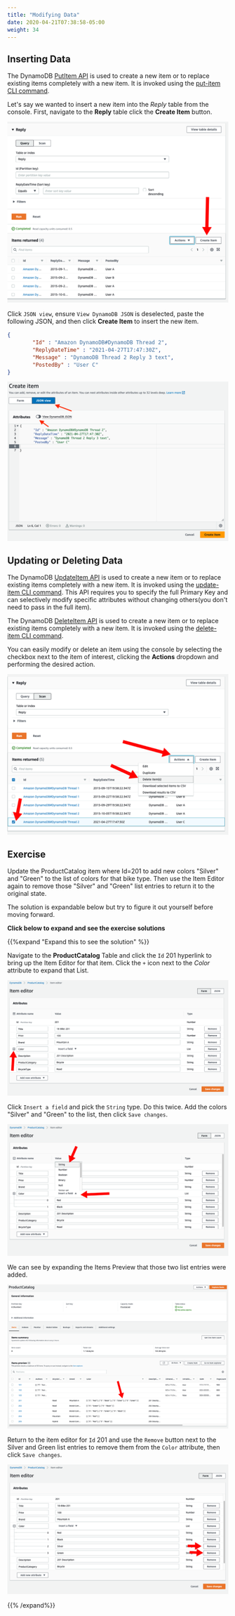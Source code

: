 ```yaml
---
title: "Modifying Data"
date: 2020-04-21T07:38:58-05:00
weight: 34
---
```


## Inserting Data

The DynamoDB [PutItem API](https://docs.aws.amazon.com/amazondynamodb/latest/APIReference/API_PutItem.html) is used to create a new item or to replace existing items completely with a new item.  It is invoked using the [put-item CLI command](https://docs.aws.amazon.com/cli/latest/reference/dynamodb/put-item.html).

Let's say we wanted to insert a new item into the *Reply* table from the console.  First, navigate to the **Reply** table click the **Create Item** button.

![Console Create Item 1](/static/images/hands-on-labs/explore-console/console_create_item_1.png)

Click `JSON view`, ensure `View DynamoDB JSON` is deselected, paste the following JSON, and then click **Create Item** to insert the new item.

```json
{
        "Id" : "Amazon DynamoDB#DynamoDB Thread 2",
        "ReplyDateTime" : "2021-04-27T17:47:30Z",
        "Message" : "DynamoDB Thread 2 Reply 3 text",
        "PostedBy" : "User C"
}
```

![Console Create Item 2](/static/images/hands-on-labs/explore-console/console_create_item_2.png)

## Updating or Deleting Data

The DynamoDB [UpdateItem API](https://docs.aws.amazon.com/amazondynamodb/latest/APIReference/API_UpdateItem.html) is used to create a new item or to replace existing items completely with a new item.  It is invoked using the [update-item CLI command](https://docs.aws.amazon.com/cli/latest/reference/dynamodb/update-item.html).  This API requires you to specify the full Primary Key and can selectively modify specific attributes without changing others(you don't need to pass in the full item).

The DynamoDB [DeleteItem API](https://docs.aws.amazon.com/amazondynamodb/latest/APIReference/API_DeleteItem.html) is used to create a new item or to replace existing items completely with a new item.  It is invoked using the [delete-item CLI command](https://docs.aws.amazon.com/cli/latest/reference/dynamodb/delete-item.html).

You can easily modify or delete an item using the console by selecting the checkbox next to the item of interest, clicking the **Actions** dropdown and performing the desired action.

![Console Delete Item](/static/images/hands-on-labs/explore-console/console_delete_item.png)

## Exercise

Update the ProductCatalog item where Id=201 to add new colors "Silver" and "Green" to the list of colors for that bike type.  Then use the Item Editor again to remove those "Silver" and "Green" list entries to return it to the original state.

The solution is expandable below but try to figure it out yourself before moving forward.

**Click below to expand and see the exercise solutions**

{{%expand "Expand this to see the solution" %}}

Navigate to the **ProductCatalog** Table and click the `Id` 201 hyperlink to bring up the Item Editor for that item. Click the `+` icon next to the *Color* attribute to expand that List.

![Console Modify Item 1](/static/images/hands-on-labs/explore-console/console_modify_item_1.png)

Click `Insert a field` and pick the `String` type.  Do this twice.  Add the colors "Silver" and "Green" to the list, then click `Save changes`.

![Console Modify Item 2](/static/images/hands-on-labs/explore-console/console_modify_item_2.png)

We can see by expanding the Items Preview that those two list entries were added.

![Console Modify Item 3](/static/images/hands-on-labs/explore-console/console_modify_item_3.png)

Return to the item editor for `Id` 201 and use the `Remove` button next to the Silver and Green list entries to remove them from the `Color` attribute, then click `Save changes`.

![Console Modify Item 4](/static/images/hands-on-labs/explore-console/console_modify_item_4.png)

{{% /expand%}}
